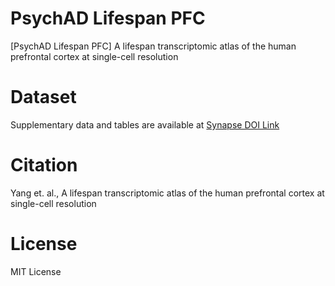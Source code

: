 # PsychAD Lifespan PFC
[PsychAD Lifespan PFC] A lifespan transcriptomic atlas of the human prefrontal cortex at single-cell resolution

# Dataset
Supplementary data and tables are available at [Synapse DOI Link](https://doi.org/10.7303/syn52396927)

# Citation
Yang et. al., A lifespan transcriptomic atlas of the human prefrontal cortex at single-cell resolution

# License
MIT License
